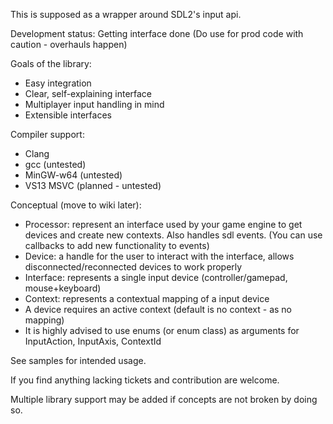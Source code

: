 This is supposed as a wrapper around SDL2's input api.

Development status: Getting interface done (Do use for prod code with caution - overhauls happen)

Goals of the library:
* Easy integration
* Clear, self-explaining interface
* Multiplayer input handling in mind
* Extensible interfaces


Compiler support:
* Clang
* gcc (untested)
* MinGW-w64 (untested)
* VS13 MSVC (planned - untested)

Conceptual (move to wiki later):
* Processor: represent an interface used by your game engine to get devices and create new contexts. Also handles sdl events. (You can use callbacks to add new functionality to events)
* Device: a handle for the user to interact with the interface, allows disconnected/reconnected devices to work properly
* Interface: represents a single input device (controller/gamepad, mouse+keyboard)
* Context: represents a contextual mapping of a input device
* A device requires an active context (default is no context - as no mapping)
* It is highly advised to use enums (or enum class) as arguments for InputAction, InputAxis, ContextId

See samples for intended usage.

If you find anything lacking tickets and contribution are welcome.

Multiple library support may be added if concepts are not broken by doing so.
